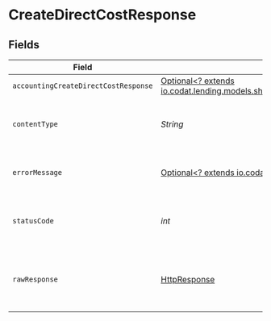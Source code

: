 # CreateDirectCostResponse


## Fields

| Field                                                                                                                                              | Type                                                                                                                                               | Required                                                                                                                                           | Description                                                                                                                                        |
| -------------------------------------------------------------------------------------------------------------------------------------------------- | -------------------------------------------------------------------------------------------------------------------------------------------------- | -------------------------------------------------------------------------------------------------------------------------------------------------- | -------------------------------------------------------------------------------------------------------------------------------------------------- |
| `accountingCreateDirectCostResponse`                                                                                                               | [Optional<? extends io.codat.lending.models.shared.AccountingCreateDirectCostResponse>](../../models/shared/AccountingCreateDirectCostResponse.md) | :heavy_minus_sign:                                                                                                                                 | Success                                                                                                                                            |
| `contentType`                                                                                                                                      | *String*                                                                                                                                           | :heavy_check_mark:                                                                                                                                 | HTTP response content type for this operation                                                                                                      |
| `errorMessage`                                                                                                                                     | [Optional<? extends io.codat.lending.models.shared.ErrorMessage>](../../models/shared/ErrorMessage.md)                                             | :heavy_minus_sign:                                                                                                                                 | The request made is not valid.                                                                                                                     |
| `statusCode`                                                                                                                                       | *int*                                                                                                                                              | :heavy_check_mark:                                                                                                                                 | HTTP response status code for this operation                                                                                                       |
| `rawResponse`                                                                                                                                      | [HttpResponse<InputStream>](https://docs.oracle.com/en/java/javase/11/docs/api/java.net.http/java/net/http/HttpResponse.html)                      | :heavy_check_mark:                                                                                                                                 | Raw HTTP response; suitable for custom response parsing                                                                                            |